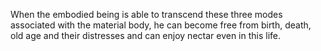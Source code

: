 When the embodied being is able to transcend these three modes associated with the material body, he can become free from birth, death, old age and their distresses and can enjoy nectar even in this life.